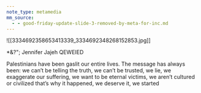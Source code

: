 ```yaml
---
note_type: metamedia
mm_source:
  - - good-friday-update-slide-3-removed-by-meta-for-inc.md
---
```


![[3334692358653413339_3334692348268152853.jpg]]

*&?"; Jennifer Jajeh
QEWEIED

Palestinians have been gaslit our
entire lives. The message has always
been: we can’t be telling the truth, we
can’t be trusted, we lie, we exaggerate
our suffering, we want to be eternal
victims, we aren’t cultured or civilized
that’s why it happened, we deserve it,
we started

